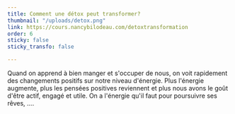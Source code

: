 ```yaml
---
title: Comment une détox peut transformer?
thumbnail: "/uploads/detox.png"
link: https://cours.nancybilodeau.com/detoxtransformation
order: 6
sticky: false
sticky_transfo: false

---
```

Quand on apprend à bien manger et s'occuper de nous, on voit rapidement des changements positifs sur notre niveau d'énergie. Plus l'énergie augmente, plus les pensées positives reviennent et plus nous avons le goût d'être actif, engagé et utile. On a l'énergie qu'il faut pour poursuivre ses rêves, ....